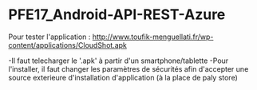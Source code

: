 # PFE17_Android-API-REST-Azure

Pour tester l'application : http://www.toufik-menguellati.fr/wp-content/applications/CloudShot.apk

-Il faut telecharger le '.apk' à partir d'un smartphone/tablette 
-Pour l'installer, il faut changer les paramètres de sécurités afin d'accepter une source exterieure d'installation 
d'application (à la place de paly store)
